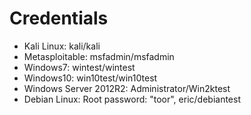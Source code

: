 # Credentials



- Kali Linux: kali/kali
- Metasploitable: msfadmin/msfadmin
- Windows7: wintest/wintest
- Windows10: win10test/win10test
- Windows Server 2012R2: Administrator/Win2ktest
- Debian Linux: Root password: "toor", eric/debiantest

